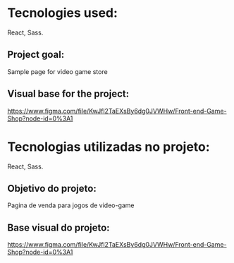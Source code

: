 # Tecnologies used:

React, Sass.

## Project goal:

Sample page for video game store

## Visual base for the project:

https://www.figma.com/file/KwJfl2TaEXsBy6dg0JVWHw/Front-end-Game-Shop?node-id=0%3A1

# Tecnologias utilizadas no projeto:

React, Sass.

## Objetivo do projeto:

Pagina de venda para jogos de video-game

## Base visual do projeto:

https://www.figma.com/file/KwJfl2TaEXsBy6dg0JVWHw/Front-end-Game-Shop?node-id=0%3A1
